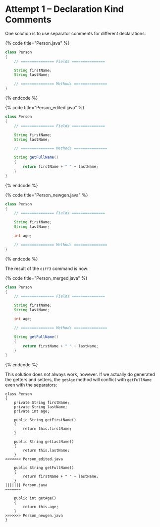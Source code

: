 # Attempt 1 – Declaration Kind Comments

One solution is to use separator comments for different declarations:

{% code title="Person.java" %}
```java
class Person
{
	// =============== Fields ===============

	String firstName;
	String lastName;

	// =============== Methods ===============
}
```
{% endcode %}

{% code title="Person\_edited.java" %}
```java
class Person
{
	// =============== Fields ===============

	String firstName;
	String lastName;

	// =============== Methods ===============

	String getFullName()
	{
		return firstName + " " + lastName;
	}
}
```
{% endcode %}

{% code title="Person\_newgen.java" %}
```java
class Person
{
	// =============== Fields ===============

	String firstName;
	String lastName;

	int age;

	// =============== Methods ===============
}
```
{% endcode %}

The result of the `diff3` command is now:

{% code title="Person\_merged.java" %}
```java
class Person
{
	// =============== Fields ===============

	String firstName;
	String lastName;

	int age;

	// =============== Methods ===============

	String getFullName()
	{
		return firstName + " " + lastName;
	}
}
```
{% endcode %}

This solution does not always work, however. If we actually do generated the getters and setters, the `getAge` method will conflict with `getFullName` even with the separators:

```text
class Person
{
    private String firstName;
    private String lastName;
    private int age;

    public String getFirstName()
    {
        return this.firstName;
    }

    public String getLastName()
    {
        return this.lastName;
    }
<<<<<<< Person_edited.java

    public String getFullName()
    {
        return firstName + " " + lastName;
    }
||||||| Person.java
=======

    public int getAge()
    {
        return this.age;
    }
>>>>>>> Person_newgen.java
}
```



